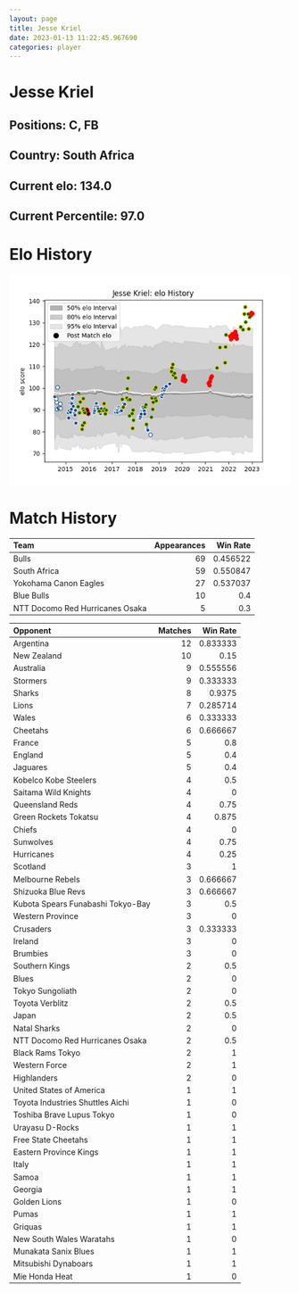 ```yaml
---  
layout: page  
title: Jesse Kriel  
date: 2023-01-13 11:22:45.967690  
categories: player  
---
```

# Jesse Kriel

## Positions: C, FB

## Country: South Africa

## Current elo: 134.0

## Current Percentile: 97.0

# Elo History


![elo history](history_JesseKriel.png)
# Match History


| Team                            |   Appearances |   Win Rate |
|:--------------------------------|--------------:|-----------:|
| Bulls                           |            69 |   0.456522 |
| South Africa                    |            59 |   0.550847 |
| Yokohama Canon Eagles           |            27 |   0.537037 |
| Blue Bulls                      |            10 |   0.4      |
| NTT Docomo Red Hurricanes Osaka |             5 |   0.3      |

| Opponent                          |   Matches |   Win Rate |
|:----------------------------------|----------:|-----------:|
| Argentina                         |        12 |   0.833333 |
| New Zealand                       |        10 |   0.15     |
| Australia                         |         9 |   0.555556 |
| Stormers                          |         9 |   0.333333 |
| Sharks                            |         8 |   0.9375   |
| Lions                             |         7 |   0.285714 |
| Wales                             |         6 |   0.333333 |
| Cheetahs                          |         6 |   0.666667 |
| France                            |         5 |   0.8      |
| England                           |         5 |   0.4      |
| Jaguares                          |         5 |   0.4      |
| Kobelco Kobe Steelers             |         4 |   0.5      |
| Saitama Wild Knights              |         4 |   0        |
| Queensland Reds                   |         4 |   0.75     |
| Green Rockets Tokatsu             |         4 |   0.875    |
| Chiefs                            |         4 |   0        |
| Sunwolves                         |         4 |   0.75     |
| Hurricanes                        |         4 |   0.25     |
| Scotland                          |         3 |   1        |
| Melbourne Rebels                  |         3 |   0.666667 |
| Shizuoka Blue Revs                |         3 |   0.666667 |
| Kubota Spears Funabashi Tokyo-Bay |         3 |   0.5      |
| Western Province                  |         3 |   0        |
| Crusaders                         |         3 |   0.333333 |
| Ireland                           |         3 |   0        |
| Brumbies                          |         3 |   0        |
| Southern Kings                    |         2 |   0.5      |
| Blues                             |         2 |   0        |
| Tokyo Sungoliath                  |         2 |   0        |
| Toyota Verblitz                   |         2 |   0.5      |
| Japan                             |         2 |   0.5      |
| Natal Sharks                      |         2 |   0        |
| NTT Docomo Red Hurricanes Osaka   |         2 |   0.5      |
| Black Rams Tokyo                  |         2 |   1        |
| Western Force                     |         2 |   1        |
| Highlanders                       |         2 |   0        |
| United States of America          |         1 |   1        |
| Toyota Industries Shuttles Aichi  |         1 |   0        |
| Toshiba Brave Lupus Tokyo         |         1 |   0        |
| Urayasu D-Rocks                   |         1 |   1        |
| Free State Cheetahs               |         1 |   1        |
| Eastern Province Kings            |         1 |   1        |
| Italy                             |         1 |   1        |
| Samoa                             |         1 |   1        |
| Georgia                           |         1 |   1        |
| Golden Lions                      |         1 |   0        |
| Pumas                             |         1 |   1        |
| Griquas                           |         1 |   1        |
| New South Wales Waratahs          |         1 |   0        |
| Munakata Sanix Blues              |         1 |   1        |
| Mitsubishi Dynaboars              |         1 |   1        |
| Mie Honda Heat                    |         1 |   0        |
